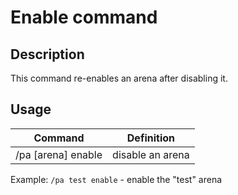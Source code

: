 # Enable command

## Description

This command re-enables an arena after disabling it.

## Usage

Command |  Definition
------------- | -------------
/pa [arena] enable | disable an arena

Example: `/pa test enable` - enable the "test" arena

